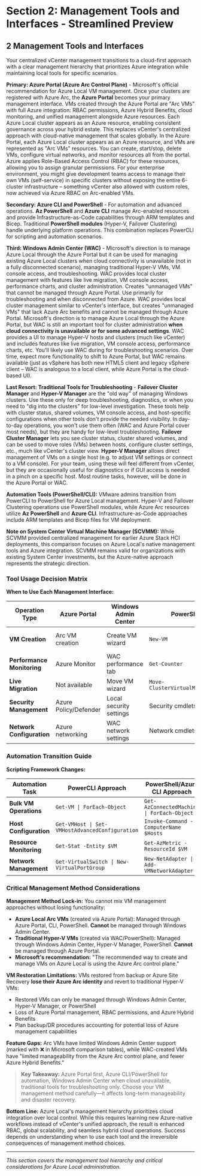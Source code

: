 # Section 2: Management Tools and Interfaces - Streamlined Preview

## 2 Management Tools and Interfaces

Your centralized vCenter management transitions to a cloud-first approach with a clear management hierarchy that prioritizes Azure integration while maintaining local tools for specific scenarios.

**Primary: Azure Portal (Azure Arc Control Plane)** - Microsoft's official recommendation for Azure Local VM management. Once your clusters are registered with Azure Arc, the **Azure Portal** becomes your primary management interface. VMs created through the Azure Portal are "Arc VMs" with full Azure integration: RBAC permissions, Azure Hybrid Benefits, cloud monitoring, and unified management alongside Azure resources. Each Azure Local cluster appears as an Azure resource, enabling consistent governance across your hybrid estate. This replaces vCenter's centralized approach with cloud-native management that scales globally. In the Azure Portal, each Azure Local cluster appears as an Azure resource, and VMs are represented as "Arc VMs" resources. You can create, start/stop, delete VMs, configure virtual networks, and monitor resources all from the portal. Azure applies Role-Based Access Control (RBAC) for these resources, allowing you to assign granular permissions. For your enterprise environment, you might give development teams access to manage their own VMs (self-service) in specific clusters without exposing the entire 6-cluster infrastructure – something vCenter also allowed with custom roles, now achieved via Azure RBAC on Arc-enabled VMs.

**Secondary: Azure CLI and PowerShell** - For automation and advanced operations. **Az PowerShell** and **Azure CLI** manage Arc-enabled resources and provide Infrastructure-as-Code capabilities through ARM templates and Bicep. Traditional **PowerShell modules** (Hyper-V, Failover Clustering) handle underlying platform operations. This combination replaces PowerCLI for scripting and automation scenarios.

**Third: Windows Admin Center (WAC)** - Microsoft's direction is to manage Azure Local through the Azure Portal but it can be used for managing existing Azure Local clusters when cloud connectivity is unavailable (not in a fully disconnected scenario), managing traditional Hyper-V VMs, VM console access, and troubleshooting. WAC provides local cluster management with features like live migration, VM console access, performance charts, and cluster administration. Creates "unmanaged VMs" that cannot be managed through Azure Portal. Use primarily for troubleshooting and when disconnected from Azure. WAC provides local cluster management similar to vCenter's interface, but creates "unmanaged VMs" that lack Azure Arc benefits and cannot be managed through Azure Portal. Microsoft's direction is to manage Azure Local through the Azure Portal, but WAC is still an important tool for cluster administration **when cloud connectivity is unavailable or for some advanced settings**. WAC provides a UI to manage Hyper-V hosts and clusters (much like vCenter) and includes features like live migration, VM console access, performance charts, etc. You'll likely use WAC during for troubleshooting scenarios. Over time, expect more functionality to shift to Azure Portal, but WAC remains available (just as vSphere has both new HTML5 client and legacy vSphere client – WAC is analogous to a local client, while Azure Portal is the cloud-based UI).

**Last Resort: Traditional Tools for Troubleshooting** - **Failover Cluster Manager** and **Hyper-V Manager** are the "old way" of managing Windows clusters. Use these only for deep troubleshooting, diagnostics, or when you need to "dig into the clusters" for low-level investigation. These tools help with cluster status, shared volumes, VM console access, and host-specific configurations when other tools don't provide the needed visibility. In day-to-day operations, you won't use them often (WAC and Azure Portal cover most needs), but they are handy for low-level troubleshooting. **Failover Cluster Manager** lets you see cluster status, cluster shared volumes, and can be used to move roles (VMs) between hosts, configure cluster settings, etc., much like vCenter's cluster view. **Hyper-V Manager** allows direct management of VMs on a single host (e.g. to adjust VM settings or connect to a VM console). For your team, using these will feel different from vCenter, but they are occasionally useful for diagnostics or if GUI access is needed in a pinch on a specific host. Most routine tasks, however, will be done in the Azure Portal or WAC.

**Automation Tools (PowerShell/CLI):** VMware admins transition from PowerCLI to PowerShell for Azure Local management. Hyper-V and Failover Clustering operations use PowerShell modules, while Azure Arc resources utilize **Az PowerShell** and **Azure CLI**. Infrastructure-as-Code approaches include ARM templates and Bicep files for VM deployment.

**Note on System Center Virtual Machine Manager (SCVMM):** While SCVMM provided centralized management for earlier Azure Stack HCI deployments, this comparison focuses on Azure Local's native management tools and Azure integration. SCVMM remains valid for organizations with existing System Center investments, but the Azure-native approach represents the strategic direction.

### Tool Usage Decision Matrix

**When to Use Each Management Interface:**

| Operation Type | Azure Portal | Windows Admin Center | PowerShell | Best Use Case |
|---------------|--------------|---------------------|------------|---------------|
| **VM Creation** | Arc VM creation | Create VM wizard | `New-VM` | Portal: Standard ops, WAC: Local/emergency |
| **Performance Monitoring** | Azure Monitor | WAC performance tab | `Get-Counter` | Portal: Analytics, WAC: Real-time troubleshooting |
| **Live Migration** | Not available | Move VM wizard | `Move-ClusterVirtualMachineRole` | WAC: Interactive, PS: Automation |
| **Security Management** | Azure Policy/Defender | Local security settings | Security cmdlets | Portal: Policy, WAC: Local config |
| **Network Configuration** | Azure networking | WAC network settings | Network cmdlets | Portal: SDN, WAC: Traditional networking |

### Automation Transition Guide

**Scripting Framework Changes:**

| Automation Task | PowerCLI Approach | PowerShell/Azure CLI Approach |
|-----------------|------------------|------------------------------|
| **Bulk VM Operations** | `Get-VM \| ForEach-Object` | `Get-AzConnectedMachine \| ForEach-Object` |
| **Host Configuration** | `Get-VMHost \| Set-VMHostAdvancedConfiguration` | `Invoke-Command -ComputerName $Hosts` |
| **Resource Monitoring** | `Get-Stat -Entity $VM` | `Get-AzMetric -ResourceId $VM` |
| **Network Management** | `Get-VirtualSwitch \| New-VirtualPortGroup` | `New-NetAdapter \| Add-VMNetworkAdapter` |

### Critical Management Method Considerations

**Management Method Lock-in:** You cannot mix VM management approaches without losing functionality:

- **Azure Local Arc VMs** (created via Azure Portal): Managed through Azure Portal, CLI, PowerShell. **Cannot** be managed through Windows Admin Center.
- **Traditional Hyper-V VMs** (created via WAC/PowerShell): Managed through Windows Admin Center, Hyper-V Manager, PowerShell. **Cannot** be managed through Azure Portal.
- **Microsoft's recommendation:** "The recommended way to create and manage VMs on Azure Local is using the Azure Arc control plane."

**VM Restoration Limitations:** VMs restored from backup or Azure Site Recovery **lose their Azure Arc identity** and revert to traditional Hyper-V VMs:
- Restored VMs can only be managed through Windows Admin Center, Hyper-V Manager, or PowerShell
- Loss of Azure Portal management, RBAC permissions, and Azure Hybrid Benefits  
- Plan backup/DR procedures accounting for potential loss of Azure management capabilities

**Feature Gaps:** Arc VMs have limited Windows Admin Center support (marked with ❌ in Microsoft comparison tables), while WAC-created VMs have "limited manageability from the Azure Arc control plane, and fewer Azure Hybrid Benefits."

 > **Key Takeaway:** Azure Portal first, Azure CLI/PowerShell for automation, Windows Admin Center when cloud unavailable, traditional tools for troubleshooting only. Choose your VM management method carefully—it affects long-term manageability and disaster recovery.

**Bottom Line:** Azure Local's management hierarchy prioritizes cloud integration over local control. While this requires learning new Azure-native workflows instead of vCenter's unified approach, the result is enhanced RBAC, global scalability, and seamless hybrid cloud operations. Success depends on understanding when to use each tool and the irreversible consequences of management method choices.

---

*This section covers the management tool hierarchy and critical considerations for Azure Local administration.*
